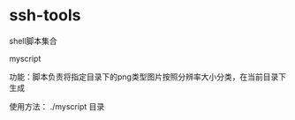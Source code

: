 ssh-tools
=========
shell脚本集合

myscript

功能：脚本负责将指定目录下的png类型图片按照分辨率大小分类，在当前目录下生成

使用方法： ./myscript 目录
